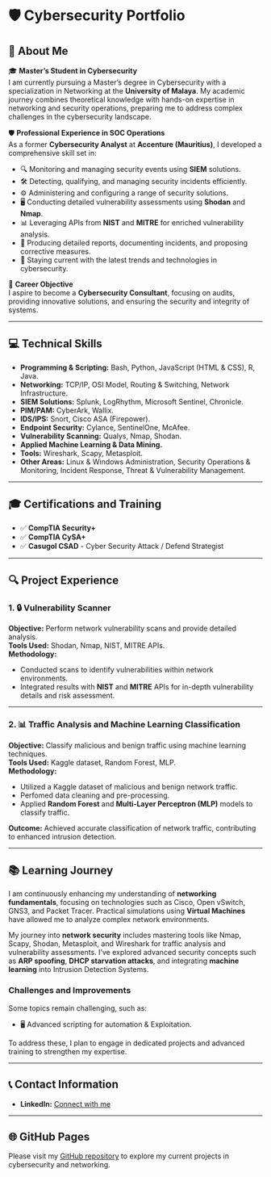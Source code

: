 # 🛡️ Cybersecurity Portfolio

## 👋 About Me
🎓 **Master’s Student in Cybersecurity**  
I am currently pursuing a Master’s degree in Cybersecurity with a specialization in Networking at the **University of Malaya**. My academic journey combines theoretical knowledge with hands-on expertise in networking and security operations, preparing me to address complex challenges in the cybersecurity landscape.

🛡️ **Professional Experience in SOC Operations**  
As a former **Cybersecurity Analyst** at **Accenture (Mauritius)**, I developed a comprehensive skill set in:
- 🔍 Monitoring and managing security events using **SIEM** solutions.
- 🛠️ Detecting, qualifying, and managing security incidents efficiently.
- ⚙️ Administering and configuring a range of security solutions.
- 🖥️ Conducting detailed vulnerability assessments using **Shodan** and **Nmap**.
- 📊 Leveraging APIs from **NIST** and **MITRE** for enriched vulnerability analysis.
- 📝 Producing detailed reports, documenting incidents, and proposing corrective measures.
- 📡 Staying current with the latest trends and technologies in cybersecurity.

🌟 **Career Objective**  
I aspire to become a **Cybersecurity Consultant**, focusing on audits, providing innovative solutions, and ensuring the security and integrity of systems.

---

## 💻 Technical Skills
- **Programming & Scripting:** Bash, Python, JavaScript (HTML & CSS), R, Java.
- **Networking:** TCP/IP, OSI Model, Routing & Switching, Network Infrastructure.
- **SIEM Solutions:** Splunk, LogRhythm, Microsoft Sentinel, Chronicle.
- **PIM/PAM:** CyberArk, Wallix.
- **IDS/IPS:** Snort, Cisco ASA (Firepower).
- **Endpoint Security:** Cylance, SentinelOne, McAfee.
- **Vulnerability Scanning:** Qualys, Nmap, Shodan.
- **Applied Machine Learning & Data Mining.**
- **Tools:** Wireshark, Scapy, Metasploit.
- **Other Areas:** Linux & Windows Administration, Security Operations & Monitoring, Incident Response, Threat & Vulnerability Management.

---

## 🎓 Certifications and Training
- ✅ **CompTIA Security+**  
- ✅ **CompTIA CySA+**  
- ✅ **Casugol CSAD** - Cyber Security Attack / Defend Strategist  

---

## 🔍 Project Experience

### 1. 🔒 Vulnerability Scanner
**Objective:** Perform network vulnerability scans and provide detailed analysis.  
**Tools Used:** Shodan, Nmap, NIST, MITRE APIs.  
**Methodology:**
- Conducted scans to identify vulnerabilities within network environments.
- Integrated results with **NIST** and **MITRE** APIs for in-depth vulnerability details and risk assessment.

---

### 2. 📊 Traffic Analysis and Machine Learning Classification
**Objective:** Classify malicious and benign traffic using machine learning techniques.  
**Tools Used:** Kaggle dataset, Random Forest, MLP.  
**Methodology:**
- Utilized a Kaggle dataset of malicious and benign network traffic.
- Perfomed data cleaning and pre-processing.
- Applied **Random Forest** and **Multi-Layer Perceptron (MLP)** models to classify traffic.  

**Outcome:** Achieved accurate classification of network traffic, contributing to enhanced intrusion detection.

---

## 📚 Learning Journey
I am continuously enhancing my understanding of **networking fundamentals**, focusing on technologies such as Cisco, Open vSwitch, GNS3, and Packet Tracer. Practical simulations using **Virtual Machines** have allowed me to analyze complex network environments.

My journey into **network security** includes mastering tools like Nmap, Scapy, Shodan, Metasploit, and Wireshark for traffic analysis and vulnerability assessments. I’ve explored advanced security concepts such as **ARP spoofing**, **DHCP starvation attacks**, and integrating **machine learning** into Intrusion Detection Systems.

### Challenges and Improvements
Some topics remain challenging, such as:
- 🖥️ Advanced scripting for automation & Exploitation.

To address these, I plan to engage in dedicated projects and advanced training to strengthen my expertise.

---

## 📞 Contact Information
- **LinkedIn:** [Connect with me](www.linkedin.com/in/andy-ng-86403a250)

---

## 🌐 GitHub Pages
Please visit my [GitHub repository](https://github.com/andykm/andykm.github.io) to explore my current projects in cybersecurity and networking.
